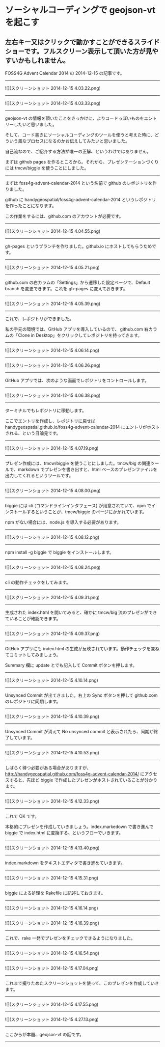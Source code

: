 # ソーシャルコーディングで geojson-vt を起こす

左右キー又はクリックで動かすことができるスライドショーです。フルスクリーン表示して頂いた方が見やすいかもしれません。
---

FOSS4G Advent Calendar 2014 の 2014-12-15 の記事です。

---

![](スクリーンショット 2014-12-15 4.03.22.png)

---

![](スクリーンショット 2014-12-15 4.03.33.png)

---

geojson-vt の情報を頂いたことをきっかけに、よりコードっぽいものをエントリーしたいと思いました。

そして、コード書きにソーシャルコーディングのツールを使うと考えた時に、どういう風なプロセスになるのかお伝えしてみたいと思いました。

自己流なので、ご紹介する方法が唯一の正解、というわけではありません。

まずは github pages を作るところから。それから、プレゼンテーションづくりには tmcw/biggie を使うことにしました。

---

まずは foss4g-advent-calendar-2014 という名前で github のレポジトリを作りました。

github に handygeospatial/foss4g-advent-calendar-2014 というレポジトリを作ったことになります。

この作業をするには、github.com のアカウントが必要です。

---

![](スクリーンショット 2014-12-15 4.04.55.png)

---

gh-pages というブランチを作りました。github.io にホストしてもらうためです。

---

![](スクリーンショット 2014-12-15 4.05.21.png)

---

github.com の右カラムの「Settings」から遷移した設定ページで、Default branch を変更できます。これを gh-pages に変えておきます。

---

![](スクリーンショット 2014-12-15 4.05.39.png)

---

これで、レポジトリができました。

私の手元の環境では、GitHub アプリを導入しているので、
github.com 右カラムの「Clone in Desktop」をクリックしてレポジトリを持ってきます。

---

![](スクリーンショット 2014-12-15 4.06.14.png)

---

![](スクリーンショット 2014-12-15 4.06.26.png)

---

GitHub アプリでは、次のような画面でレポジトリをコントロールします。

---

![](スクリーンショット 2014-12-15 4.06.38.png)

---

ターミナルでもレポジトリに移動します。

ここでエントリを作成し、レポジトリに戻せば handygeospatial.github.io/foss4g-advent-calendar-2014 にエントリがホストされる、という目論見です。

---

![](スクリーンショット 2014-12-15 4.07.19.png)

---

プレゼン作成には、tmcw/biggie を使うことにしました。tmcw/big の関連ツールで、markdown でプレゼンを書き出すと、html ベースのプレゼンファイルを出力してくれるというツールです。

---

![](スクリーンショット 2014-12-15 4.08.00.png)

---

biggie には cli (コマンドラインインタフェース) が用意されていて、npm でインストールするということが、tmcw/biggie のページにかかれています。

npm がない場合には、node.js を導入する必要があります。

---

![](スクリーンショット 2014-12-15 4.08.12.png)

---

npm install -g biggie で biggie をインストールします。

---

![](スクリーンショット 2014-12-15 4.08.24.png)

---

cli の動作チェックをしてみます。

---

![](スクリーンショット 2014-12-15 4.09.31.png)

---

生成された index.html を開いてみると、確かに tmcw/big 流のプレゼンができていることが確認できます。

---

![](スクリーンショット 2014-12-15 4.09.37.png)

---

GitHub アプリにも index.html の生成が反映されています。動作チェックを兼ねてコミットしてみましょう。

Summary 欄に update とでも記入して Commit ボタンを押します。

---

![](スクリーンショット 2014-12-15 4.10.14.png)

---

Unsynced Commit が出てきました。右上の Sync ボタンを押して github.com のレポジトリに同期します。

---

![](スクリーンショット 2014-12-15 4.10.39.png)

---

Unsynced Commit が消えて No unsynced commit と表示されたら、同期が終了しています。

---

![](スクリーンショット 2014-12-15 4.10.53.png)

---

しばらく待つ必要がある場合がありますが、http://handygeospatial.github.com/foss4g-advent-calendar-2014/ にアクセスすると、先ほど biggie で作成したプレゼンがホストされていることが分かります。

---

![](スクリーンショット 2014-12-15 4.12.33.png)

---

これで OK です。

本格的にプレゼンを作成していきましょう。index.markedown で書き進んで biggie で index.html に変換する、というフローでいきます。

---

![](スクリーンショット 2014-12-15 4.13.40.png)

---

index.markdown をテキストエディタで書き進めていきます。


---

![](スクリーンショット 2014-12-15 4.15.31.png)

---

biggie による処理を Rakefile に記述しておきます。

---

![](スクリーンショット 2014-12-15 4.16.14.png)

---

![](スクリーンショット 2014-12-15 4.16.39.png)

---

これで、rake 一発でプレゼンをチェックできるようになりました。

---

![](スクリーンショット 2014-12-15 4.16.54.png)

---

![](スクリーンショット 2014-12-15 4.17.04.png)

---

これまで撮りためたスクリーンショットを使って、このプレゼンを作成していきます。

---

![](スクリーンショット 2014-12-15 4.17.55.png)

---

![](スクリーンショット 2014-12-15 4.27.13.png)

---

ここからが本題、geojson-vt の話です。

---